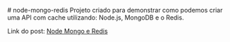 ﻿﻿# node-mongo-redis
Projeto criado para demonstrar como podemos criar uma API com cache utilizando: Node.js, MongoDB e o Redis.

Link do post: [Node Mongo e Redis](https://medium.com/@programadriano/utilizando-cache-com-redis-mongodb-e-node-js-8b3d6461b966)

